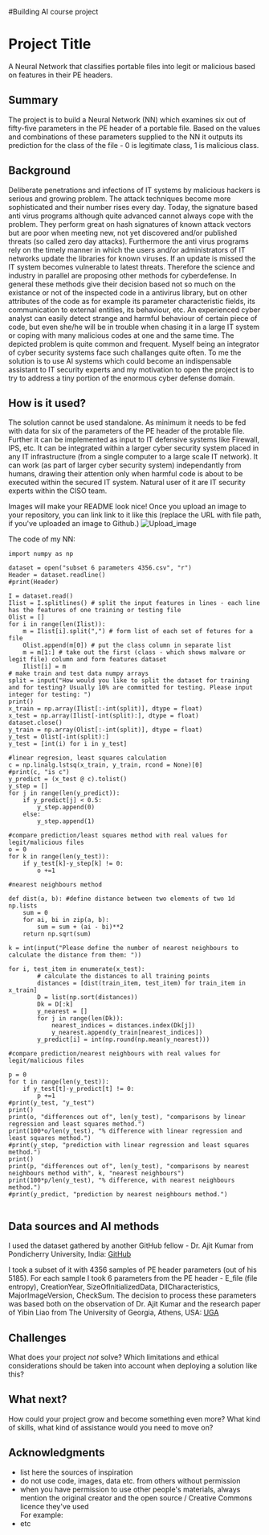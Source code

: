 #Building AI course project
<!-- This is the markdown template for the final project of the Building AI course, 
created by Reaktor Innovations and University of Helsinki. 
Copy the template, paste it to your GitHub README and edit! -->

# Project Title

A Neural Network that classifies portable files into legit or malicious based on features in their PE headers.

## Summary

The project is to build a Neural Network (NN) which examines six out of fifty-five parameters in the PE header of a portable file. Based on the values and combinations of these parameters supplied to the NN it outputs its prediction for the class of the file - 0 is legitimate class, 1 is malicious class.


## Background

Deliberate penetrations and infections of IT systems by malicious hackers is serious and growing problem. The attack techniques become more sophisticated and their number rises every day. Today, the signature based anti virus programs although quite advanced cannot always cope with the problem. They perform great on hash signatures of known attack vectors but are poor when meeting new, not yet discovered and/or published threats (so called zero day attacks). Furthermore the anti virus programs rely on the timely manner in which the users and/or administrators of IT networks update the libraries for known viruses. If an update is missed the IT system becomes vulnerable to latest threats. Therefore the science and industry in parallel are proposing other methods for cyberdefense. In general these methods give their decision based not so much on the existance or not of the inspected code in a antivirus library, but on other attributes of the code as for example its parameter characteristic fields, its communication to external entities, its behaviour, etc.  An experienced cyber analyst can easily detect strange and harmful behaviour of certain piece of code, but even she/he will be in trouble when chasing it in a large IT system or coping with many malicious codes at one and the same time. The depicted problem is quite common and frequent. Myself being an integrator of cyber security systems face such challanges quite often. To me the solution is to use AI systems which could become an indispensable assistant to IT security experts and my motivation to open the project is to try to address a tiny portion of the enormous cyber defense domain.


## How is it used?

The solution cannot be used standalone. As minimum it needs to be fed with data for six of the parameters of the PE header of the protable file. Further it can be implemented  as input to IT defensive systems like Firewall, IPS, etc. It can be integrated within a larger cyber security system placed in any IT infrastructure (from a single computer to a large scale IT network). It can work (as part of larger cyber security system) independantly from humans, drawing their attention only when harmful code is about to be executed within the secured IT system. Natural user of it are IT security experts within the CISO team.

Images will make your README look nice!
Once you upload an image to your repository, you can link link to it like this (replace the URL with file path, if you've uploaded an image to Github.)
![Upload_image](https://github.com/omnitel1113/my-new-project/blob/main/upload%20image.png)


The code of my NN:
```
import numpy as np

dataset = open("subset 6 parameters 4356.csv", "r")
Header = dataset.readline()
#print(Header)

I = dataset.read()
Ilist = I.splitlines() # split the input features in lines - each line has the features of one training or testing file
Olist = []
for i in range(len(Ilist)):
    m = Ilist[i].split(",") # form list of each set of fetures for a file
    Olist.append(m[0]) # put the class column in separate list
    m = m[1:] # take out the first (class - which shows malware or legit file) column and form features dataset
    Ilist[i] = m
# make train and test data numpy arrays
split = input("How would you like to split the dataset for training and for testing? Usually 10% are committed for testing. Please input integer for testing: ")
print()
x_train = np.array(Ilist[:-int(split)], dtype = float)
x_test = np.array(Ilist[-int(split):], dtype = float)
dataset.close()            
y_train = np.array(Olist[:-int(split)], dtype = float)
y_test = Olist[-int(split):]
y_test = [int(i) for i in y_test]

#linear regresion, least squares calculation
c = np.linalg.lstsq(x_train, y_train, rcond = None)[0]
#print(c, "is c") 
y_predict = (x_test @ c).tolist()
y_step = []
for j in range(len(y_predict)):
    if y_predict[j] < 0.5:
        y_step.append(0)
    else:
        y_step.append(1)

#compare prediction/least squares method with real values for legit/malicious files
o = 0
for k in range(len(y_test)):
    if y_test[k]-y_step[k] != 0:
        o +=1

#nearest neighbours method

def dist(a, b): #define distance between two elements of two 1d np.lists
    sum = 0
    for ai, bi in zip(a, b):
        sum = sum + (ai - bi)**2
    return np.sqrt(sum)

k = int(input("Please define the number of nearest neighbours to calculate the distance from them: "))

for i, test_item in enumerate(x_test):
        # calculate the distances to all training points
        distances = [dist(train_item, test_item) for train_item in x_train]
        D = list(np.sort(distances))
        Dk = D[:k]
        y_nearest = []
        for j in range(len(Dk)):
            nearest_indices = distances.index(Dk[j])
            y_nearest.append(y_train[nearest_indices])
        y_predict[i] = int(np.round(np.mean(y_nearest)))

#compare prediction/nearest neighbours with real values for legit/malicious files

p = 0
for t in range(len(y_test)):
    if y_test[t]-y_predict[t] != 0:
        p +=1
#print(y_test, "y_test")
print()
print(o, "differences out of", len(y_test), "comparisons by linear regression and least squares method.")
print(100*o/len(y_test), "% difference with linear regression and least squares method.")
#print(y_step, "prediction with linear regression and least squares method.")
print()
print(p, "differences out of", len(y_test), "comparisons by nearest neighbours method with", k, "nearest neighbours")
print(100*p/len(y_test), "% difference, with nearest neighbours method.")
#print(y_predict, "prediction by nearest neighbours method.")


```


## Data sources and AI methods

I used the dataset gathered by another GitHub fellow - Dr. Ajit Kumar from Pondicherry University, India:
[GitHub](https://github.com/urwithajit9/ClaMP)

I took a subset of it with 4356 samples of PE header parameters (out of his 5185). For each sample I took 6 parameters from the PE header - E_file (file entropy), CreationYear, SizeOfInitializedData, DllCharacteristics, MajorImageVersion, CheckSum. The decision to process these parameters was based both on the observation of Dr. Ajit Kumar and the research paper of Yibin Liao from The University of Georgia, Athens, USA:
[UGA](http://cobweb.cs.uga.edu/~liao/PE_Final_Report.pdf)


## Challenges

What does your project _not_ solve? Which limitations and ethical considerations should be taken into account when deploying a solution like this?

## What next?

How could your project grow and become something even more? What kind of skills, what kind of assistance would you  need to move on? 


## Acknowledgments

* list here the sources of inspiration 
* do not use code, images, data etc. from others without permission
* when you have permission to use other people's materials, always mention the original creator and the open source / Creative Commons licence they've used
  <br>For example: 
* etc
